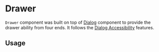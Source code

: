 # Drawer

`Drawer` component was built on top of [Dialog](https://reakit.io/docs/dialog/)
component to provide the drawer ability from four ends. It follows the
[Dialog Accessibility](https://reakit.io/docs/dialog/#accessibility) features.

<!-- INJECT_TOC -->

## Usage

<!-- IMPORT_EXAMPLE src/drawer/stories/__js/Drawer.component.jsx -->

<!-- CODESANDBOX
link_title: Drawer - Open On Sandbox
js: src/drawer/stories/__js/Drawer.component.jsx
-->

<!-- INJECT_COMPOSITION src/drawer -->

<!-- INJECT_PROPS src/drawer -->
